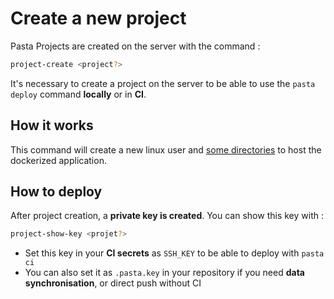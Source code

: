 # Create a new project

Pasta Projects are created on the server with the command :

```bash
project-create <project?>
```

It's necessary to create a project on the server to be able to use the `pasta deploy` command **locally** or in **CI**.

## How it works

This command will create a new linux user and [some directories](00.server/01.after-installation/00.file-structure.md?id=after-project-creation) to host the dockerized application.

## How to deploy

After project creation, a **private key is created**.
You can show this key with : 
```bash
project-show-key <projet?>
```

- Set this key in your **CI secrets** as `SSH_KEY` to be able to deploy with `pasta ci`
- You can also set it as `.pasta.key` in your repository if you need **data synchronisation**, or direct push without CI

